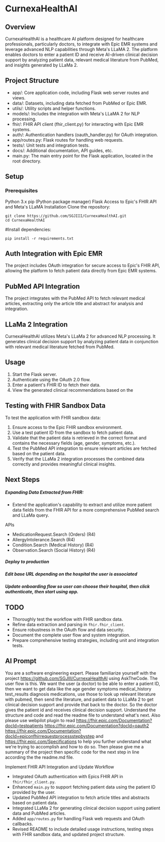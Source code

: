 # CurnexaHealthAI

## Overview

CurnexaHealthAI is a healthcare AI platform designed for healthcare professionals, particularly doctors, to integrate with Epic EMR systems and leverage advanced NLP capabilities through Meta's LLaMA 2. The platform enables doctors to enter a patient ID and receive AI-driven clinical decision support by analyzing patient data, relevant medical literature from PubMed, and insights generated by LLaMa 2.

## Project Structure

- app/: Core application code, including Flask web server routes and views.
- data/: Datasets, including data fetched from PubMed or Epic EMR.
- utils/: Utility scripts and helper functions.
- models/: Includes the integration with Meta's LLaMA 2 for NLP processing.
- fhir/: FHIR API client (fhir_client.py) for interacting with Epic EMR systems.
- auth/: Authentication handlers (oauth_handler.py) for OAuth integration.
- app/routes.py: Flask routes for handling web requests.
- tests/: Unit tests and integration tests.
- docs/: Additional documentation, API guides, etc.
- main.py: The main entry point for the Flask application, located in the root directory.

## Setup

### Prerequisites

Python 3.x
pip (Python package manager)
Flask
Access to Epic's FHIR API and Meta's LLaMA
Installation
Clone the repository:

```
git clone https://github.com/SGJIII/CurnexaHealthAI.git
cd CurnexaHealthAI
```

#Install dependencies:

```
pip install -r requirements.txt
```

## Auth Integration with Epic EMR

The project includes OAuth integration for secure access to Epic's FHIR API, allowing the platform to fetch patient data directly from Epic EMR systems.

## PubMed API Integration

The project integrates with the PubMed API to fetch relevant medical articles, extracting only the article title and abstract for analysis and integration.

## LLaMa 2 Integration

CurnexaHealthAI utilizes Meta's LLaMa 2 for advanced NLP processing. It generates clinical decision support by analyzing patient data in conjunction with relevant medical literature fetched from PubMed.

## Usage

1. Start the Flask server.
2. Authenticate using the OAuth 2.0 flow.
3. Enter a patient's FHIR ID to fetch their data.
4. View the generated clinical recommendations based on the

## Testing with FHIR Sandbox Data

To test the application with FHIR sandbox data:

1. Ensure access to the Epic FHIR sandbox environment.
2. Use a test patient ID from the sandbox to fetch patient data.
3. Validate that the patient data is retrieved in the correct format and contains the necessary fields (age, gender, symptoms, etc.).
4. Test the PubMed API integration to ensure relevant articles are fetched based on the patient data.
5. Verify that the LLaMa 2 integration processes the combined data correctly and provides meaningful clinical insights.

## Next Steps

##### Expanding Data Extracted from FHIR:

- Extend the application's capability to extract and utilize more patient data fields from the FHIR API for a more comprehensive PubMed search and LLaMa query.

APIs

- MedicationRequest.Search (Orders) (R4)
- AllergyIntolerance.Search (R4)
- Condition.Search (Medical History) (R4)
- Observation.Search (Social History) (R4)

##### Deploy to production

##### Edit base URL depending on the hospital the user is associated

##### Update onboarding flow so user can choose their hospital, then click authenticate, then start using app.

## TODO

- Thoroughly test the workflow with FHIR sandbox data.
- Refine data extraction and parsing in `fhir.fhir_client`.
- Ensure robustness in the OAuth flow and data security.
- Document the complete user flow and system integration.
- Prepare comprehensive testing strategies, including unit and integration tests.

## AI Prompt

You are a software engineering expert. Please familiarize yourself with the project https://github.com/SGJIII/CurnexaHealthAI using AskTheCode. The user flow is this. We want the user (a doctor) to be able to enter a patient ID, then we want to get data like the age gender symptoms medical_history test_results diagnosis medications, use those to look up relevant literature with pubmed, then send the literature, and patient data to LLaMa 2 to get clinical decision support and provide that back to the doctor. So the doctor gives the patient id and receives clinical decision support. Understand the structure and code and read the readme file to understand what's next. Also please use webpilot plugin to read https://fhir.epic.com/Documentation?docId=testpatients https://fhir.epic.com/Documentation?docId=oauth2 https://fhir.epic.com/Documentation?docId=epiconfhirrequestprocessstepbystep and https://fhir.epic.com/Specifications to help you further understand what we're trying to accomplish and how to do so. Then please give me a summary of the project then specific code for the next step in line according the the readme.md file.

Implement FHIR API Integration and Update Workflow

- Integrated OAuth authentication with Epics FHIR API in `fhir/fhir_client.py`.
- Enhanced `main.py` to support fetching patient data using the patient ID provided by the user.
- Updated PubMed API integration to fetch article titles and abstracts based on patient data.
- Integrated LLaMa 2 for generating clinical decision support using patient data and PubMed articles.
- Added `app/routes.py` for handling Flask web requests and OAuth callbacks.
- Revised README to include detailed usage instructions, testing steps with FHIR sandbox data, and updated project structure.
